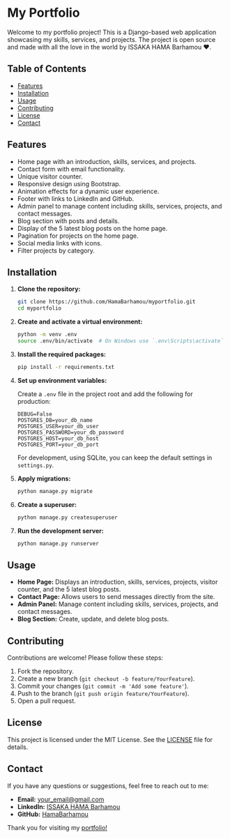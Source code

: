 # My Portfolio

Welcome to my portfolio project! This is a Django-based web application showcasing my skills, services, and projects. The project is open source and made with all the love in the world by ISSAKA HAMA Barhamou ❤️.

## Table of Contents

- [Features](#features)
- [Installation](#installation)
- [Usage](#usage)
- [Contributing](#contributing)
- [License](#license)
- [Contact](#contact)

## Features

- Home page with an introduction, skills, services, and projects.
- Contact form with email functionality.
- Unique visitor counter.
- Responsive design using Bootstrap.
- Animation effects for a dynamic user experience.
- Footer with links to LinkedIn and GitHub.
- Admin panel to manage content including skills, services, projects, and contact messages.
- Blog section with posts and details.
- Display of the 5 latest blog posts on the home page.
- Pagination for projects on the home page.
- Social media links with icons.
- Filter projects by category.

## Installation

1. **Clone the repository:**

    ```bash
    git clone https://github.com/HamaBarhamou/myportfolio.git
    cd myportfolio
    ```

2. **Create and activate a virtual environment:**

    ```bash
    python -m venv .env
    source .env/bin/activate  # On Windows use `.env\Scripts\activate`
    ```

3. **Install the required packages:**

    ```bash
    pip install -r requirements.txt
    ```

4. **Set up environment variables:**

    Create a `.env` file in the project root and add the following for production:

    ```env
    DEBUG=False
    POSTGRES_DB=your_db_name
    POSTGRES_USER=your_db_user
    POSTGRES_PASSWORD=your_db_password
    POSTGRES_HOST=your_db_host
    POSTGRES_PORT=your_db_port
    ```

    For development, using SQLite, you can keep the default settings in `settings.py`.

5. **Apply migrations:**

    ```bash
    python manage.py migrate
    ```

6. **Create a superuser:**

    ```bash
    python manage.py createsuperuser
    ```

7. **Run the development server:**

    ```bash
    python manage.py runserver
    ```

## Usage

- **Home Page:** Displays an introduction, skills, services, projects, visitor counter, and the 5 latest blog posts.
- **Contact Page:** Allows users to send messages directly from the site.
- **Admin Panel:** Manage content including skills, services, projects, and contact messages.
- **Blog Section:** Create, update, and delete blog posts.

## Contributing

Contributions are welcome! Please follow these steps:

1. Fork the repository.
2. Create a new branch (`git checkout -b feature/YourFeature`).
3. Commit your changes (`git commit -m 'Add some feature'`).
4. Push to the branch (`git push origin feature/YourFeature`).
5. Open a pull request.

## License

This project is licensed under the MIT License. See the [LICENSE](LICENSE) file for details.

## Contact

If you have any questions or suggestions, feel free to reach out to me:

- **Email:** [your_email@gmail.com](mailto:your_email@gmail.com)
- **LinkedIn:** [ISSAKA HAMA Barhamou](https://www.linkedin.com/in/barhamou-issaka-hama-90047b179/)
- **GitHub:** [HamaBarhamou](https://github.com/HamaBarhamou)

Thank you for visiting my [portfolio!](https://0qx-driven-pascal.circumeo-apps.net/)

